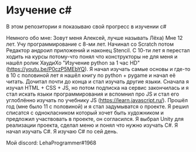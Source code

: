 # Изучение c#

В этом репозитории я показываю свой прогресс в изучении c#

Немного обо мне: Зовут меня Алексей, лучше называть Лёха) Мне 12 лет. Учу программирование с 8-ми лет. Начинал со Scratch потом Редактор андроил приложений и наконец Stencil.
С 10-ти лет я перестал ходить на курсы потому-что понял что конструкторы не для меня и нашёл ролик ХаудиХо "Изучение python за 1 час HD" (https://youtu.be/P0czP5MEbYQ). Я начал изучать самые основы и где-то в 10 с половиной лет я нашёл книгу по python + pygame и начал её читать. Дочитал почти до конца и стал изучать другие языки. Сначала я изучал HTML + CSS + JS, но потом подписка на сервис закончилась и я стал искать языки программирования и вспомнил про JS и стал его углоблённо изучать по учебнику JS (https://learn.javascript.ru/). Прошёл год (мне было 11 с половиной) и я стал задумыватся о проекте. Я решил списатся с однокласником который хочет быть художником и предложил участвовать в проекте, он согласился. Я выбрал Unity для реализации проекта, сделал меню и понял что нужно изучать C#. Я начал изучать C#. Я изучаю C# по сей день.

Мой discord: LehaProgrammer#1968
